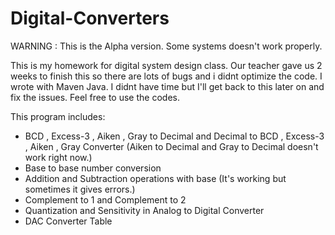 # Digital-Converters


WARNING : This is the Alpha version. Some systems doesn't work properly.


This is my homework for digital system design class. Our teacher gave us 2 weeks to finish this so there are lots of bugs and i didnt optimize the code. I wrote with Maven Java. I didnt have time but I'll get back to this later on and fix the issues. Feel free to use the codes.


This program includes:

- BCD , Excess-3 , Aiken , Gray to Decimal and Decimal to BCD , Excess-3 , Aiken , Gray Converter (Aiken to Decimal and Gray to Decimal doesn't work right now.)
- Base to base number conversion
- Addition and Subtraction operations with base (It's working but sometimes it gives errors.)
- Complement to 1 and Complement to 2
- Quantization and Sensitivity in Analog to Digital Converter
- DAC Converter Table
